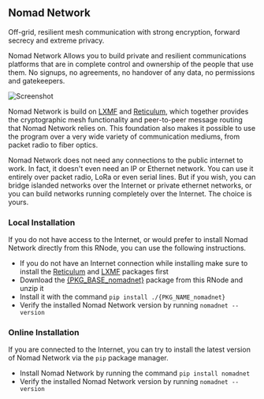 [title]: <> (Nomad Network)
## Nomad Network
Off-grid, resilient mesh communication with strong encryption, forward secrecy and extreme privacy.

Nomad Network Allows you to build private and resilient communications platforms that are in complete control and ownership of the people that use them. No signups, no agreements, no handover of any data, no permissions and gatekeepers.

![Screenshot]({ASSET_PATH}gfx/nn.webp)

Nomad Network is build on [LXMF](lxmf.html) and [Reticulum]({ASSET_PATH}r/), which together provides the cryptographic mesh functionality and peer-to-peer message routing that Nomad Network relies on. This foundation also makes it possible to use the program over a very wide variety of communication mediums, from packet radio to fiber optics.

Nomad Network does not need any connections to the public internet to work. In fact, it doesn't even need an IP or Ethernet network. You can use it entirely over packet radio, LoRa or even serial lines. But if you wish, you can bridge islanded networks over the Internet or private ethernet networks, or you can build networks running completely over the Internet. The choice is yours.

### Local Installation

If you do not have access to the Internet, or would prefer to install Nomad Network directly from this RNode, you can use the following instructions.

- If you do not have an Internet connection while installing make sure to install the [Reticulum](./s_rns.html) and [LXMF](./s_lxmf.html) packages first
- Download the [{PKG_BASE_nomadnet}]({ASSET_PATH}{PKG_nomadnet}) package from this RNode and unzip it
- Install it with the command `pip install ./{PKG_NAME_nomadnet}`
- Verify the installed Nomad Network version by running `nomadnet --version`

### Online Installation

If you are connected to the Internet, you can try to install the latest version of Nomad Network via the `pip` package manager.

- Install Nomad Network by running the command `pip install nomadnet`
- Verify the installed Nomad Network version by running `nomadnet --version`
